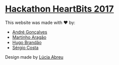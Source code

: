 # [Hackathon HeartBits 2017](http://heartbits.pt)

This website was made with :heart: by:

* [André Gonçalves](https://github.com/Simbs38)
* [Martinho Aragão](https://github.com/martinhoaragao)
* [Hugo Brandão](https://github.com/jhugobb)
* [Sérgio Costa](https://github.com/a-sac)

Design made by [Lúcia Abreu](https://www.linkedin.com/in/lmvda/)
